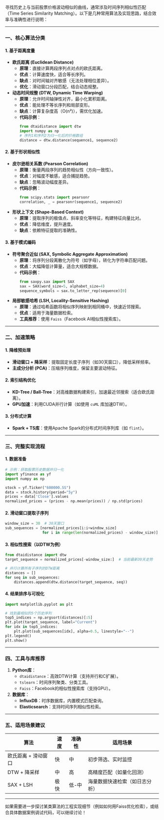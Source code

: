 寻找历史上与当前股票价格波动相似的曲线，通常涉及时间序列相似性匹配（Time Series Similarity Matching）。以下是几种常用算法及实现思路，结合效率与准确性进行说明：

---

### **一、核心算法分类**
#### 1. **基于距离度量**
   - **欧氏距离 (Euclidean Distance)**
     - **原理**：直接计算两段序列点对点的欧氏距离。
     - **优点**：计算速度快，适合等长序列。
     - **缺点**：对时间轴对齐敏感（无法处理相位差异）。
     - **优化**：滑动窗口分段匹配，结合动态规整。
   - **动态时间规整 (DTW, Dynamic Time Warping)**
     - **原理**：允许时间轴弹性对齐，最小化累积距离。
     - **优点**：能处理不等长序列和局部变形。
     - **缺点**：计算复杂度高（O(n²)），需优化加速。
     - **代码示例**：
       ```python
       from dtaidistance import dtw
       import numpy as np
       # 序列1和序列2为归一化后的价格数组
       distance = dtw.distance(sequence1, sequence2)
       ```

#### 2. **基于形状相似性**
   - **皮尔逊相关系数 (Pearson Correlation)**
     - **原理**：衡量两段序列的趋势相似性（方向一致性）。
     - **优点**：对幅度不敏感，适合捕捉趋势。
     - **缺点**：忽略波动幅度差异。
     - **代码示例**：
       ```python
       from scipy.stats import pearsonr
       correlation, _ = pearsonr(sequence1, sequence2)
       ```
   - **形状上下文 (Shape-Based Context)**
     - **原理**：提取序列的极值点、斜率变化等特征，构建特征向量比对。
     - **优点**：降低维度，提升速度。
     - **缺点**：依赖特征提取的准确性。

#### 3. **基于模式编码**
   - **符号聚合近似 (SAX, Symbolic Aggregate Approximation)**
     - **原理**：将序列分段离散化为符号（如字母），转化为字符串匹配问题。
     - **优点**：大幅降低计算量，适合大规模数据。
     - **代码示例**：
       ```python
       from saxpy.sax import SAX
       sax = SAX(word_size=5, alphabet_size=4)
       sequence_symbols = sax.to_letter_rep(sequence)[0]
       ```
   - **局部敏感哈希 (LSH, Locality-Sensitive Hashing)**
     - **原理**：通过哈希函数将相似序列映射到相同桶中，快速近邻搜索。
     - **优点**：适用于海量数据检索。
     - **工具推荐**：使用 `Faiss`（Facebook AI相似性搜索库）。

---

### **二、加速策略**
#### 1. **降维预处理**
   - **滑动窗口 + 降采样**：提取固定长度子序列（如30天窗口），降低采样频率。
   - **主成分分析 (PCA)**：压缩序列维度，保留主要波动特征。

#### 2. **索引结构优化**
   - **KD-Tree / Ball-Tree**：对高维数据构建索引，加速最近邻搜索（适合欧氏距离）。
   - **GPU加速**：利用CUDA并行计算（如使用 `cuML` 库加速DTW）。

#### 3. **分布式计算**
   - **Spark + TS库**：使用Apache Spark的分布式时间序列库（如 `flint`）。

---

### **三、完整实现流程**
#### 1. **数据准备**
   ```python
   # 示例：获取股票历史数据并归一化
   import yfinance as yf
   import numpy as np

   stock = yf.Ticker("600000.SS")
   data = stock.history(period="5y")
   prices = data['Close'].values
   normalized_prices = (prices - np.mean(prices)) / np.std(prices)
   ```

#### 2. **滑动窗口提取子序列**
   ```python
   window_size = 30  # 30天窗口
   sub_sequences = [normalized_prices[i:i+window_size] 
                    for i in range(len(normalized_prices) - window_size)]
   ```

#### 3. **相似性搜索（以DTW为例）**
   ```python
   from dtaidistance import dtw
   target_sequence = normalized_prices[-window_size:]  # 当前最新30天走势

   # 并行计算所有子序列的DTW距离
   distances = []
   for seq in sub_sequences:
       distances.append(dtw.distance(target_sequence, seq))
   ```

#### 4. **结果排序与可视化**
   ```python
   import matplotlib.pyplot as plt

   # 找到最相似的5个历史序列
   top5_indices = np.argsort(distances)[:5]
   plt.plot(target_sequence, label="Current")
   for idx in top5_indices:
       plt.plot(sub_sequences[idx], alpha=0.5, linestyle="--")
   plt.legend()
   plt.show()
   ```

---

### **四、工具与库推荐**
1. **Python库**：
   - `dtaidistance`：高效DTW计算（支持并行和C扩展）。
   - `tslearn`：时间序列聚类、分类工具。
   - `Faiss`：Facebook的相似性搜索库（支持GPU）。
2. **数据库**：
   - **InfluxDB**：时序数据库，内置模式匹配查询。
   - **Elasticsearch**：支持时间序列相似性检索。

---

### **五、适用场景建议**
| **算法**          | 速度     | 准确性 | 适用场景                     |
|-------------------|----------|--------|------------------------------|
| 欧氏距离 + 滑动窗口 | 快       | 中     | 初步筛选、实时监控           |
| DTW + 降采样      | 中       | 高     | 高精度匹配（如量化回测）     |
| SAX + LSH         | 极快     | 低-中  | 海量数据快速检索（如日志分析）|

---

如果需要进一步探讨某类算法的工程实现细节（例如如何用Faiss优化检索），或结合具体数据案例调试代码，可以继续讨论！